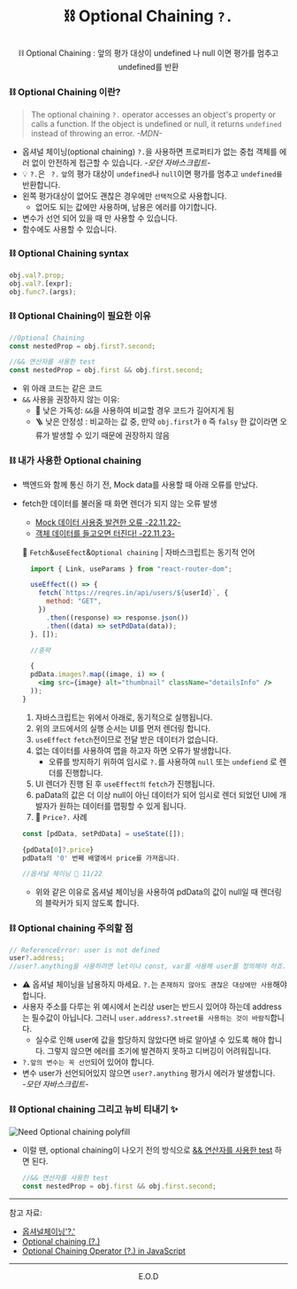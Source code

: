 # <p align=center> ⛓️ Optional Chaining `?.`

<p align=center> ⛓️ Optional Chaining : 앞의 평가 대상이 undefined 나 null 이면 평가를 멈추고 undefined를 반환

### ⛓️ Optional Chaining 이란?

> The optional chaining `?.` operator accesses an object's property or calls a function. If the object is undefined or null, it returns `undefined` instead of throwing an error. <i>-MDN-</i>

- 옵셔널 체이닝(optional chaining) `?.`을 사용하면 프로퍼티가 없는 중첩 객체를 에러 없이 안전하게 접근할 수 있습니다. <i>-모던 자바스크립트-</i>
- 💡 `?.`은 ` ?.` `앞`의 평가 대상이 `undefined`나 `null`이면 평가를 멈추고 `undefined를` 반환합니다.
- 왼쪽 평가대상이 없어도 괜찮은 경우에만 `선택적`으로 사용합니다.
  - 없어도 되는 값에만 사용하며, 남용은 에러를 야기합니다.
- 변수가 선언 되어 있을 때 만 사용할 수 있습니다.
- 함수에도 사용할 수 있습니다.

### ⛓️ Optional Chaining syntax

```javascript
obj.val?.prop;
obj.val?.[expr];
obj.func?.(args);
```

### ⛓️ Optional Chaining이 필요한 이유

```javascript
//Optional Chaining
const nestedProp = obj.first?.second;
```
```javascript
//&& 연산자를 사용한 test
const nestedProp = obj.first && obj.first.second;
```

- 위 아래 코드는 같은 코드
- `&&` 사용을 권장하지 않는 이유:
  - 👀 낮은 가독성: `&&`을 사용하여 비교할 경우 코드가 길어지게 됨
  - 🪜 낮은 안정성 : 비교하는 값 중, 만약 `obj.first`가 `0` 즉 `falsy` 한 값이라면 오류가 발생할 수 있기 때문에 권장하지 않음

### ⛓️ 내가 사용한 Optional chaining

- 백엔드와 함께 통신 하기 전, Mock data를 사용할 때 아래 오류를 만났다.
- fetch한 데이터를 불러올 때 화면 렌더가 되지 않는 오류 발생

  - <a href="https://github.com/Dabnii/Dabnii.github.io/blob/main/Projects/2022.11/1stWeek.md#mock-data">Mock 데이터 사용중 발견한 오류 -22.11.22-</a>
  - <a href="https://github.com/Dabnii/Dabnii.github.io/blob/main/Projects/2022.11/1stWeek.md#-json-%EC%9D%B4%EC%8A%88">객체 데이터를 들고오면 터진다! -22.11.23-</a>


  📍 `Fetch`&`useEfect`&`Optional chaining` | 자바스크립트는 동기적 언어
    ```jsx
      import { Link, useParams } from "react-router-dom";

      useEffect(() => {
        fetch(`https://reqres.in/api/users/${userId}`, {
          method: "GET",
        })
          .then((response) => response.json())
          .then((data) => setPdData(data));
      }, []);

      //중략

      {
      pdData.images?.map((image, i) => (
        <img src={image} alt="thumbnail" className="detailsInfo" />
      ));
    }
    ```  
  1. 자바스크립트는 위에서 아래로, 동기적으로 실행됩니다.  
  1. 위의 코드에서의 실행 순서는 UI를 먼저 렌더링 합니다.
  1. `useEffect` `fetch`전이므로 전달 받은 데이터가 없습니다.
  1. 없는 데이터를 사용하여 맵을 하고자 하면 오류가 발생합니다.
      - 오류를 방지하기 위하여 임시로 `?.`를 사용하여 `null` 또는 `undefiend` 로 렌더를 진행합니다.
  1. UI 렌더가 진행 된 후 `useEffect의` `fetch`가 진행됩니다.
  1. paData의 값은 더 이상 null이 아닌 데이터가 되어 임시로 렌더 되었던 UI에 개발자가 원하는 데이터를 맵핑할 수 있게 됩니다.
  1. 📍 `Price?.` 사례

    ```jsx
    const [pdData, setPdData] = useState([]);

    {pdData[0]?.price}
    pdData의 '0' 번째 배열에서 price를 가져옵니다.
    
    //옵셔널 체이닝 📆 11/22
    ```
    - 위와 같은 이유로 옵셔널 체이닝을 사용하여 pdData의 값이 null일 때 렌더링의 블락커가 되지 않도록 합니다.  


### ⛓️ Optional chaining 주의할 점

  ```jsx
  // ReferenceError: user is not defined
  user?.address;
  //user?.anything을 사용하려면 let이나 const, var를 사용해 user를 정의해야 하죠. 이렇게 옵셔널 체이닝은 선언이 완료된 변수를 대상으로만 동작합니다.
  ```
- ⚠️ 옵셔널 체이닝을 남용하지 마세요.
  `?.`는 `존재하지 않아도 괜찮은 대상에만 사용`해야 합니다.
- 사용자 주소를 다루는 위 예시에서 논리상 user는 반드시 있어야 하는데 address는 필수값이 아닙니다. 그러니 `user.address?.street를 사용하는 것이 바람직`합니다.
  - 실수로 인해 user에 값을 할당하지 않았다면 바로 알아낼 수 있도록 해야 합니다. 그렇지 않으면 에러를 조기에 발견하지 못하고 디버깅이 어려워집니다.
- `?.앞의 변수는 꼭 선언`되어 있어야 합니다.
- 변수 user가 선언되어있지 않으면 `user?.anything` 평가시 에러가 발생합니다.<br>
<i>-모던 자바스크립트-</i>

### ⛓️ Optional chaining 그리고 뉴비 티내기 ✨

![Need Optional chaining polyfill](https://user-images.githubusercontent.com/110847597/208449972-2eb86606-41c5-482d-9114-e447b8e4ed5e.png)
- 이럴 땐, optional chaining이 나오기 전의 방식으로 [&& 연산자를 사용한 test](https://github.com/Dabnii/Dabnii.github.io/blob/main/Java%20Script/Optional%20Chaining.md#%EF%B8%8F-optional-chaining%EC%9D%B4-%ED%95%84%EC%9A%94%ED%95%9C-%EC%9D%B4%EC%9C%A0) 하면 된다.
  ```javascript
  //&& 연산자를 사용한 test
  const nestedProp = obj.first && obj.first.second;
  ```


---

참고 자료:

- <a href="https://ko.javascript.info/optional-chaining">옵셔널체이닝'?.'</a>
- <a href="https://developer.mozilla.org/en-US/docs/Web/JavaScript/Reference/Operators/Optional_chaining">Optional chaining (?.)</a>
- <a href="https://www.youtube.com/watch?v=RA8RHgzPokk&t=5s">Optional Chaining Operator (?.) in JavaScript
</a>


---

<p align="center">E.O.D</p>
